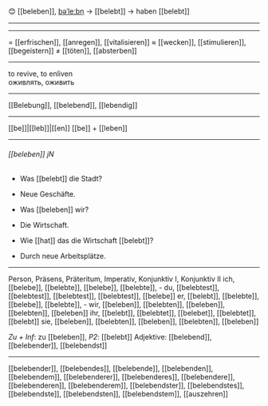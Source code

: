 😊 [[beleben]], [bəˈleːbn̩](https://youglish.com/pronounce/beleben/german) → [[belebt]] → haben [[belebt]]

---


---
= [[erfrischen]], [[anregen]], [[vitalisieren]]
≈ [[wecken]], [[stimulieren]], [[begeistern]]
≠ [[töten]], [[absterben]]

---
to revive, to enliven  
оживлять, оживить

---
[[Belebung]], [[belebend]], [[lebendig]]

---
[[be]]|[[leb]]|[[en]]
[[be]] + [[leben]]


---
###### [[beleben]] jN
- Was [[belebt]] die Stadt?
- Neue Geschäfte.

- Was [[beleben]] wir?
- Die Wirtschaft.

- Wie [[hat]] das die Wirtschaft [[belebt]]?
- Durch neue Arbeitsplätze.

---
Person, Präsens, Präteritum, Imperativ, Konjunktiv I, Konjunktiv II
ich, [[belebe]], [[belebte]], [[belebe]], [[belebte]], -
du, [[belebtest]], [[belebtest]], [[belebtest]], [[belebtest]], [[belebe]]
er, [[belebt]], [[belebte]], [[belebe]], [[belebte]], -
wir, [[beleben]], [[belebten]], [[beleben]], [[belebten]], [[beleben]]
ihr, [[belebt]], [[belebtet]], [[belebet]], [[belebtet]], [[belebt]]
sie, [[beleben]], [[belebten]], [[beleben]], [[belebten]], [[beleben]]

*Zu + Inf*: zu [[beleben]], *P2*: [[belebt]]
Adjektive: [[belebend]], [[belebender]], [[belebendst]]

---
[[belebender]], [[belebendes]], [[belebende]], [[belebenden]], [[belebendem]], [[belebenderer]], [[belebenderes]], [[belebendere]], [[belebenderen]], [[belebenderem]], [[belebendster]], [[belebendstes]], [[belebendste]], [[belebendsten]], [[belebendstem]], [[auszehren]]